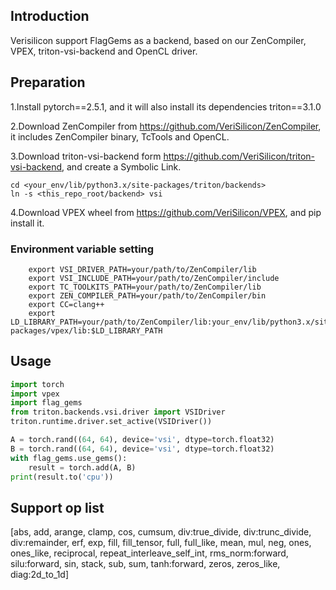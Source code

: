 ## Introduction
Verisilicon support FlagGems as a backend, based on our ZenCompiler, VPEX, triton-vsi-backend and OpenCL driver.

## Preparation
1.Install pytorch==2.5.1, and it will also install its dependencies triton==3.1.0

2.Download ZenCompiler from https://github.com/VeriSilicon/ZenCompiler, it includes ZenCompiler binary, TcTools and OpenCL.

3.Download triton-vsi-backend form https://github.com/VeriSilicon/triton-vsi-backend, and create a Symbolic Link.
```shell
cd <your_env/lib/python3.x/site-packages/triton/backends>
ln -s <this_repo_root/backend> vsi
```

4.Download VPEX wheel from https://github.com/VeriSilicon/VPEX, and pip install it.

### Environment variable setting
```shell
    export VSI_DRIVER_PATH=your/path/to/ZenCompiler/lib
    export VSI_INCLUDE_PATH=your/path/to/ZenCompiler/include
    export TC_TOOLKITS_PATH=your/path/to/ZenCompiler/lib
    export ZEN_COMPILER_PATH=your/path/to/ZenCompiler/bin
    export CC=clang++
    export LD_LIBRARY_PATH=your/path/to/ZenCompiler/lib:your_env/lib/python3.x/site-packages/vpex/lib:$LD_LIBRARY_PATH
```

## Usage
```python
import torch
import vpex
import flag_gems
from triton.backends.vsi.driver import VSIDriver
triton.runtime.driver.set_active(VSIDriver())

A = torch.rand((64, 64), device='vsi', dtype=torch.float32)
B = torch.rand((64, 64), device='vsi', dtype=torch.float32)
with flag_gems.use_gems():
    result = torch.add(A, B)
print(result.to('cpu'))
```
## Support op list
[abs, add, arange, clamp, cos, cumsum, div:true_divide, div:trunc_divide, div:remainder, erf, exp, fill, fill_tensor,
full, full_like, mean, mul, neg, ones, ones_like, reciprocal, repeat_interleave_self_int, rms_norm:forward, silu:forward,
sin, stack, sub, sum, tanh:forward, zeros, zeros_like, diag:2d_to_1d]
